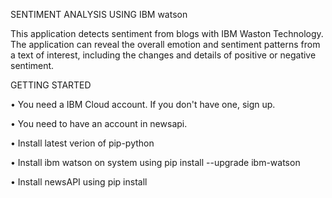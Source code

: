 SENTIMENT ANALYSIS USING IBM watson


This application detects sentiment from blogs with IBM Waston Technology. The application can reveal the overall emotion and sentiment patterns from a text of interest, including the changes and details of positive or negative sentiment.


GETTING STARTED


•	You need a IBM Cloud account. If you don't have one, sign up.


•	You need to have an account in newsapi.


•	Install latest verion of pip-python

•	Install ibm watson on system using pip install --upgrade ibm-watson

•	Install newsAPI using pip install 



